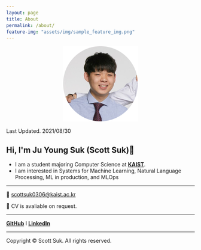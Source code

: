 ```yaml
---
layout: page
title: About
permalink: /about/
feature-img: "assets/img/sample_feature_img.png"
---
```

<p align="center"><img src="/assets/img/profile_pic_cropped.jpg"></p>
 
Last Updated. 2021/08/30

## Hi, I'm Ju Young Suk (Scott Suk)👋
- I am a student majoring Computer Science at [**KAIST**](https://www.kaist.ac.kr/en/).
- I am interested in Systems for Machine Learning, Natural Language Processing, ML in production, and MLOps

---

💌 scottsuk0306@kaist.ac.kr

📄 CV is avaliable on request.

---

[**GitHub**](https://github.com/scottsuk0306) I [**LinkedIn**](linkedin.com/in/주영-석-b5175a192)

---

Copyright © Scott Suk. All rights reserved.